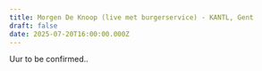 ```yaml
---
title: Morgen De Knoop (live met burgerservice) - KANTL, Gent
draft: false
date: 2025-07-20T16:00:00.000Z
---
```

Uur to be confirmed..
